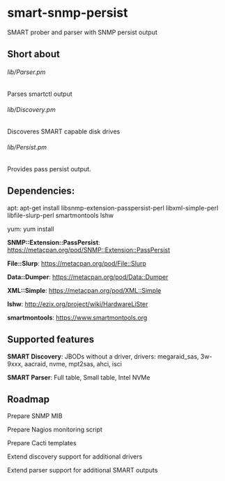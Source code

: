 # smart-snmp-persist
SMART prober and parser with SNMP persist output

## Short about

###### lib/Parser.pm

Parses smartctl output

###### lib/Discovery.pm

Discoveres SMART capable disk drives

###### lib/Persist.pm

Provides pass persist output.

## Dependencies:

apt: apt-get install libsnmp-extension-passpersist-perl libxml-simple-perl libfile-slurp-perl smartmontools lshw

yum: yum install

**SNMP::Extension::PassPersist**: https://metacpan.org/pod/SNMP::Extension::PassPersist

**File::Slurp**: https://metacpan.org/pod/File::Slurp

**Data::Dumper**: https://metacpan.org/pod/Data::Dumper

**XML::Simple**: https://metacpan.org/pod/XML::Simple

**lshw**: http://ezix.org/project/wiki/HardwareLiSter

**smartmontools**: https://www.smartmontools.org

## Supported features

**SMART Discovery**: JBODs without a driver, drivers: megaraid_sas, 3w-9xxx, aacraid, nvme, mpt2sas, ahci, isci

**SMART Parser**: Full table, Small table, Intel NVMe

## Roadmap

Prepare SNMP MIB

Prepare Nagios monitoring script

Prepare Cacti templates

Extend discovery support for additional drivers

Extend parser support for additional SMART outputs

